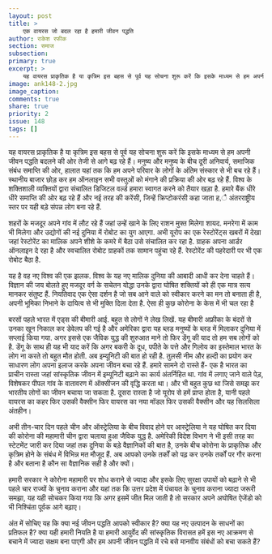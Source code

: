 ```yaml
---
layout: post
title: >
    एक वायरस जो बदल रहा है हमारी जीवन पद्धति
author: राकेश रफीक
section: समाज
subsection:
primary: true
excerpt: >
    यह वायरस प्राकृतिक है या कृत्रिम इस बहस से पूर्व यह सोचना शुरू करें कि इसके माध्यम से हम अपनी जीवन पद्धति बदलने की ओर तेजी से आगे बढ़ रहे हैं। 
image: ank148-2.jpg
image_caption: 
comments: true
share: true
priority: 2
issue: 148
tags: []
---
```


यह वायरस प्राकृतिक है या कृत्रिम इस बहस से पूर्व यह सोचना शुरू करें कि इसके माध्यम से हम अपनी जीवन पद्धति बदलने की ओर तेजी से आगे बढ़ रहे हैं।  मनुष्य और मनुष्य के बीच दूरी अनिवार्य, समाजिक संबंध समाप्ति की ओर, हालात यहां तक कि हम अपने परिवार के लोगों के अंतिम संस्कार से भी बच रहे हैं। स्थानीय बाजार छोड़ कर हम ऑनलाइन सभी वस्तुओं को मंगाने की प्रक्रिया की ओर बढ़ रहे हैं. विश्व के शक्तिशाली व्यक्तियों द्वारा संचालित डिजिटल वर्ल्ड हमारा स्वागत करने को तैयार खड़ा है. हमारे बैंक धीरे धीरे समाप्ति की ओर बढ़ रहे हैं और नई तरह की करेंसी, जिन्हें क्रिप्टोकरंसी कहा जाता ह,ै अंतरराष्ट्रीय स्तर पर यही बड़े संपन्न लोग बना रहे हैं.

शहरों के मजदूर अपने गांव में लौट रहे हैं जहां उन्हें खाने के लिए राशन मुफ्त मिलेगा शायद. मनरेगा में काम भी मिलेगा और उद्योगों की नई दुनिया में रोबोट का युग आएगा. अभी यूरोप का एक रेस्टोरेंट्स खबरों में देखा जहां रेस्टोरेंट का मालिक अपने शीशे के कमरे में बैठा उसे संचालित कर रहा है. ग्राहक अपना आर्डर ऑनलाइन दे रहा है और स्वचालित रोबोट ग्राहकों तक सामान पहुंचा रहे हैं. रेस्टोरेंट की पहरेदारी पर भी एक रोबोट बैठा है.

यह है वह नए विश्व की एक झलक. विश्व के यह नए मालिक दुनिया की आबादी आधी कर देना चाहते हैं। विज्ञान की जय बोलते हुए मजदूर वर्ग के सचेतन योद्धा उनके द्वारा घोषित शक्तियों को ही एक मात्र सत्य मानकर संतुष्ट हैं. नियतिवाद एक ऐसा दर्शन है जो सब आने वाले को स्वीकार करने का मन तो बनाता ही है, अपनी भूमिका निभाने के दायित्व से भी मुक्ति दिला देता है. ऐसा ही कुछ कोरोना के केस में भी चल रहा है

बरसों पहले भारत में एड्स की बीमारी आई. बहुत से लोगों ने लेख लिखें. यह बीमारी अफ्रीका के बंदरों से उनका खून निकाल कर डेवेलप की गई है और अमेरिका द्वारा यह ब्लड मनुष्यों के ब्लड में मिलाकर दुनिया में सप्लाई किया गया. अगर इससे एक जैविक युद्ध की शुरुआत माने तो फिर डेंगू की याद तो हम सब लोगों को है. डेंगू के साथ ही यह भी याद करें कि अगर बकरी के दूध, पपीते के पत्ते और गिलोय का इस्तेमाल भारत के लोग ना करते तो बहुत मौत होती.
अब इम्यूनिटी की बात हो रही है. तुलसी नीम और हल्दी का प्रयोग कर साधारण लोग अपना इलाज करके अपना जीवन बचा रहे हैं. हमारे सामने दो रास्ते हैं-  एक है भारत का प्राचीन रास्ता जहां सांस्कृतिक जीवन में इम्यूनिटी  बढ़ाने का कार्य अंतर्निहित था. गांव में लगाए जाने वाले पेड़, विशेषकर पीपल गांव के वातावरण में ऑक्सीजन की वृद्धि करता था। और भी बहुत कुछ था जिसे समझ कर भारतीय लोगों का जीवन बचाया जा सकता है. दूसरा रास्ता है जो यूरोप से हमें प्राप्त होता है, यानी पहले वायरस का कहर फिर उसकी वैक्सीन फिर वायरस का नया मॉडल फिर उसकी वैक्सीन और यह सिलसिला अंतहीन।

अभी तीन-चार दिन पहले चीन और ऑस्ट्रेलिया के बीच विवाद होने पर आस्ट्रेलिया ने यह घोषित कर दिया की कोरोना की महामारी चीन द्वारा चलाया हुआ जैविक युद्ध है. अमेरिकी विदेश विभाग ने भी इसी तरह का स्टेटमेंट जारी कर दिया जहां तक दुनिया के बड़े वैज्ञानिकों की बात है, उनके बीच कोरोना के प्राकृतिक और कृत्रिम होने के संबंध में विभिन्न मत मौजूद हैं. अब आपको उनके तर्कों को पढ़ कर उनके तर्कों पर गौर करना है और बताना है कौन सा वैज्ञानिक सही है और क्यों।

हमारी सरकार ने कोरोना महामारी पर शोध कराने से ज्यादा और इसके लिए सुरक्षा उपायों को बढ़ाने से भी पहले चार राज्यों के चुनाव कराना और यहां तक कि उत्तर प्रदेश में पंचायत के चुनाव कराना ज्यादा जरूरी समझा, यह यही सोचकर किया गया कि अगर इसमें जीत मिल जाती है तो सरकार अपने अघोषित ऐजेंडो को भी निश्चिंता पूर्वक आगे बढ़ाए।

अंत में सोचिए यह कि क्या नई जीवन पद्धति आपको स्वीकार है? क्या यह नए उत्पादन के साधनों का प्रतिफल है? क्या यही हमारी नियति है या हमारी आयुर्वेद की सांस्कृतिक विरासत हमें इस नए आक्रमण से बचाने में ज्यादा सक्षम बना पाएगी और  हम अपनी जीवन पद्धति में रचे बसे मानवीय संबंधों को बचा सकते हैं?
